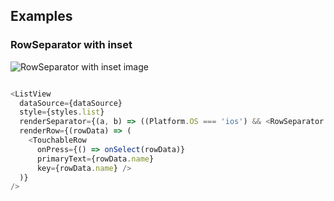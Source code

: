 ## Examples

### RowSeparator with inset

![RowSeparator with inset image](images/RowSeparator.png)

```javascript

<ListView
  dataSource={dataSource}
  style={styles.list}
  renderSeparator={(a, b) => ((Platform.OS === 'ios') && <RowSeparator inset={16} key={a + b} />)}
  renderRow={(rowData) => (
    <TouchableRow
      onPress={() => onSelect(rowData)}
      primaryText={rowData.name}
      key={rowData.name} />
  )}
/>

```
